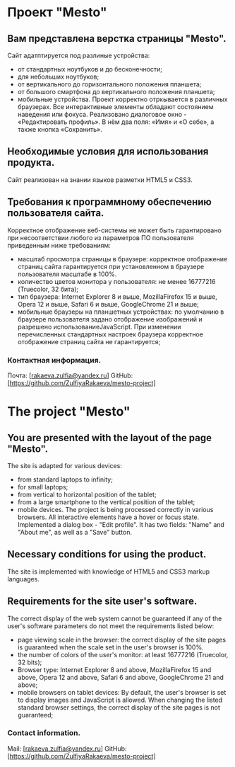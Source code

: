 # Проект "Mesto"

## Вам представлена верстка страницы "Mesto".

Сайт адатптируется под разлиные устройства:
* от стандартных ноутбуков и до бесконечности;
* для небольших ноутбуков;
* от вертикального до горизонтального положения планшета;
* от большого смартфона до вертикального положения планшета;
* мобильные устройства.
Проект корректно отркывается в различных браузерах.
Все интерактивные элементы обладают состоянием наведения или фокуса.
Реализовано диалоговое окно -  «Редактировать профиль». В нём два поля: «Имя» и «О себе», а также кнопка «Сохранить».

## Необходимые условия для использования продукта.

Сайт реализован на знании языков разметки HTML5 и CSS3.

## Требования к программному обеспечению пользователя сайта.

Корректное отображение веб-системы не может быть гарантировано при несоответствии любого из параметров ПО пользователя приведенным ниже требованиям:

* масштаб просмотра страницы в браузере: корректное отображение страниц сайта гарантируется при установленном в браузере пользователя масштабе в 100%.
* количество цветов монитора у пользователя: не менее 16777216 (Truecolor, 32 бита);
* тип браузера: Internet Explorer 8 и выше, MozillaFirefox 15 и выше, Opera 12 и выше, Safari 6 и выше, GoogleChrome 21 и выше;
* мобильные браузеры на планшетных устройствах: по умолчанию в браузере пользователя задано отображение изображений и разрешено использованиеJavaScript. При изменении перечисленных стандартных настроек браузера корректное отображение страниц сайта не гарантируется;

### Контактная информация.

Почта: [rakaeva.zulfia@yandex.ru]
GitHub: [https://github.com/ZulfiyaRakaeva/mesto-project]


# The project "Mesto"

## You are presented with the layout of the page "Mesto".

The site is adapted for various devices:
* from standard laptops to infinity;
* for small laptops;
* from vertical to horizontal position of the tablet;
* from a large smartphone to the vertical position of the tablet;
* mobile devices.
The project is being processed correctly in various browsers.
All interactive elements have a hover or focus state.
Implemented a dialog box - "Edit profile". It has two fields: "Name" and "About me", as well as a "Save" button.

## Necessary conditions for using the product.

The site is implemented with knowledge of HTML5 and CSS3 markup languages.

## Requirements for the site user's software.

The correct display of the web system cannot be guaranteed if any of the user's software parameters do not meet the requirements listed below:

* page viewing scale in the browser: the correct display of the site pages is guaranteed when the scale set in the user's browser is 100%.
* the number of colors of the user's monitor: at least 16777216 (Truecolor, 32 bits);
* Browser type: Internet Explorer 8 and above, MozillaFirefox 15 and above, Opera 12 and above, Safari 6 and above, GoogleChrome 21 and above;
* mobile browsers on tablet devices: By default, the user's browser is set to display images and JavaScript is allowed. When changing the listed standard browser settings, the correct display of the site pages is not guaranteed;

### Contact information.

Mail: [rakaeva.zulfia@yandex.ru]
GitHub: [https://github.com/ZulfiyaRakaeva/mesto-project]
